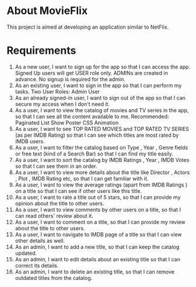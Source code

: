 
# About MovieFlix

This project is aimed at developing an application similar to NetFlix. 

# Requirements

1. As a new user, I want to sign up for the app so that I can access the app.
Signed Up users will get USER role only. ADMINs are created in advance. No signup is required for the admin.
2. As an existing user, I want to sign in the app so that I can perform my tasks.
Two User Roles: Admin User
3. As an already signed-in user, I want to sign out of the app so that I can secure my access when I don't need it.
4. As a user, I want to view the catalog of movies and TV series in the app, so that I can see all the content available to me.
Recommended: Paginated List Show Poster CSS Animation
5. As a user, I want to see TOP RATED MOVIES and TOP RATED TV SERIES (as per IMDB Rating) so that I can see which titles are most
rated by IMDB users.
6. As a user, I want to filter the catalog based on Type , Year , Genre fields or free text (kind of a Search Bar) so that I can find my title easily.
7. As a user, I want to sort the catalog by IMDB Ratings , Year , IMDB Votes so that I can see them in an order.
8. As a user, I want to view more details about the title like Director , Actors , Plot , IMDB Rating etc, so that I can get familiar with it.
9. As a user, I want to view the average ratings (apart from IMDB Ratings ) on a title so that I can see if other users like this title.
10. As a user, I want to rate a title out of 5 stars, so that I can provide my opinion about the title to other users.
11. As a user, I want to view comments by other users on a title, so that I can read others' review about it.
12. As a user, I want to comment on a title, so that I can provide my review about the title to other users.
13. As a user, I want to navigate to IMDB page of a title so that I can view other details as well.
14. As an admin, I want to add a new title, so that I can keep the catalog updated.
15. As an admin, I want to edit details about an existing title so that I can correct its details.
16. As an admin, I want to delete an existing title, so that I can remove outdated titles from the catalog.